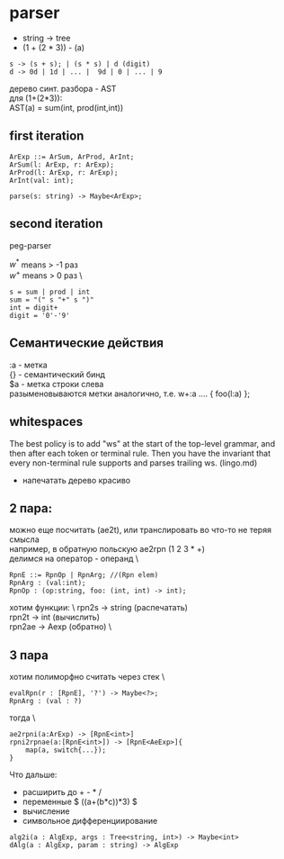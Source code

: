 # parser
* string -> tree
* (1 + (2 * 3)) - (a) 

```
s -> (s + s); | (s * s) | d (digit)
d -> 0d | 1d | ... |  9d | 0 | ... | 9
```

дерево синт. разбора - AST \
для (1+(2*3)): \
AST(a) = sum(int, prod(int,int))

## first iteration 

    ArExp ::= ArSum, ArProd, ArInt;
    ArSum(l: ArExp, r: ArExp);
    ArProd(l: ArExp, r: ArExp);
    ArInt(val: int);

    parse(s: string) -> Maybe<ArExp>;

## second iteration
peg-parser

$w^*$ means > -1 раз \
$w^+$ means >  0 раз \

    s = sum | prod | int
    sum = "(" s "+" s ")"
    int = digit+
    digit = '0'-'9'

## Семантические действия

:a - метка \
{} - семантический бинд \
$a - метка строки слева \
разыменовываются метки аналогично, т.е. w+:a .... { foo(l:a) };

## whitespaces

The best policy is to add "ws" at the start of the top-level grammar, and then after each token or terminal rule. Then you have the invariant that every non-terminal rule supports and parses trailing ws. (lingo.md)

* напечатать дерево красиво

## 2 пара:

можно еще посчитать (ae2t), или транслировать во что-то не теряя смысла \
например, в обратную польскую ae2rpn (1 2 3 * +)                        \
делимся на оператор - операнд                                           \

```
RpnE ::= RpnOp | RpnArg; //(Rpn elem) 
RpnArg : (val:int);
RpnOp : (op:string, foo: (int, int) -> int);
```

хотим функции: \ 
rpn2s  -> string (распечатать)  \
rpn2t  -> int    (вычислить)    \
rpn2ae -> Aexp   (обратно)      \

## 3 пара
хотим полиморфно считать через стек \
```
evalRpn(r : [RpnE], '?') -> Maybe<?>;
RpnArg : (val : ?)
```
тогда \
```
ae2rpni(a:ArExp) -> [RpnE<int>]
rpni2rpnae(a:[RpnE<int>]) -> [RpnE<AeExp>]{
    map(a, switch{...});
}
```
Что дальше:                         
* расширить до + - * /              
* переменные $ ((a+(b*c))*3) $      
* вычисление
* символьное дифференциирование
```
alg2i(a : AlgExp, args : Tree<string, int>) -> Maybe<int>
dAlg(a : AlgExp, param : string) -> AlgExp
```